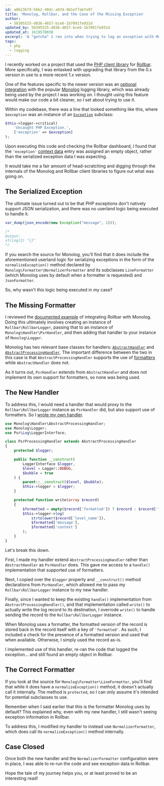 ```yaml
---
id: a0623bf9-56b2-40dc-a934-9b1ef7abfe97
title: 'Monolog, Rollbar, and the Case of the Missing Exception'
author:
  - 58305525-d036-4657-bce6-1b7091fe031d
updated_by: 58305525-d036-4657-bce6-1b7091fe031d
updated_at: 1619570038
excerpt: 'A "gotcha" I ran into when trying to log an exception with Monolog, why it happened, and how I resolved it.'
tags:
  - php
  - logging
---
```

I recently worked on a project that used the [PHP client library](https://github.com/rollbar/rollbar-php) for [Rollbar](https://rollbar.com/?dr). More specifically, I was entasked with upgrading that library from the 0.x version in use to a more recent 1.x version.

One of the features specific to the newer version was an [optional integration](https://github.com/rollbar/rollbar-php#using-monolog) with the popular [Monolog](https://seldaek.github.io/monolog/) logging library, which was already being used by the project I was working on. I thought using this feature would make our code a bit cleaner, so I set about trying to use it.

Within my codebase, there was a line that looked something like this, where `$exception` was an instance of an [`Exception`](https://secure.php.net/manual/en/class.exception.php) subclass:

```php
$this->logger->critical(
    'Uncaught PHP Exception.',
    ['exception' => $exception]
);
```

Upon executing this code and checking the Rollbar dashboard, I found that the `'exception'` [context data](https://github.com/Seldaek/monolog/blob/master/doc/01-usage.md#using-the-logging-context) entry was assigned an empty object, rather than the serialized exception data I was expecting.

It would take me a fair amount of head-scratching and digging through the internals of the Monolog and Rollbar client libraries to figure out what was going on.

## The Serialized Exception

The ultimate issue turned out to be that PHP exceptions don't natively support JSON serialization, and there was no userland logic being executed to handle it.

```php
var_dump(json_encode(new Exception("message", 1)));

/*
Output:
string(2) "{}"
*/
```

If you search the source for Monolog, you'll find that it does include the aforementioned userland logic for serializing exceptions in the form of the `normalizeException()` method declared by `Monolog\Formatter\NormalizerFormatter` and its subclasses `LineFormatter` (which Monolog uses by default when a formatter is requested) and `JsonFormatter`.

So, why wasn't this logic being executed in my case?

## The Missing Formatter

I reviewed the [documented example](https://github.com/rollbar/rollbar-php#using-monolog) of integrating Rollbar with Monolog. Doing this ultimately involves creating an instance of `Rollbar\RollbarLogger`, passing that to an instance of `Monolog\Handler\PsrHandler`, and then adding that handler to your instance of `Monolog\Logger`.

Monolog has two relevant base classes for handlers: [`AbstractHandler`](https://github.com/Seldaek/monolog/blob/master/src/Monolog/Handler/AbstractHandler.php) and [`AbstractProcessingHandler`](https://github.com/Seldaek/monolog/blob/master/src/Monolog/Handler/AbstractProcessingHandler.php). The important difference between the two in this case is that `AbstractProcessingHandler` supports the use of [formatters](https://github.com/Seldaek/monolog/blob/master/doc/02-handlers-formatters-processors.md#formatters) while `AbstractHandler` does not.

As it turns out, `PsrHandler` extends from `AbstractHandler` and does not implement its own support for formatters, so none was being used.

## The New Handler

To address this, I would need a handler that would proxy to the `Rollbar\RollbarLogger` instance as `PsrHandler` did, but also support use of formatters. So I [wrote my own handler](https://github.com/Seldaek/monolog/blob/master/doc/04-extending.md#writing-your-own-handler).

```php
use Monolog\Handler\AbstractProcessingHandler;
use Monolog\Logger;
use Psr\Log\LoggerInterface;

class PsrProcessingHandler extends AbstractProcessingHandler
{
    protected $logger;

    public function __construct(
        LoggerInterface $logger,
        $level = Logger::DEBUG,
        $bubble = true
    ) {
        parent::__construct($level, $bubble);
        $this->logger = $logger;
    }

    protected function write(array $record)
    {
        $formatted = empty($record['formatted']) ? $record : $record['formatted'];
        $this->logger->log(
            strtolower($record['level_name']),
            $formatted['message'],
            $formatted['context']
        );
    }
}
```

Let's break this down.

First, I made my handler extend `AbstractProcessingHandler` rather than `AbstractHandler` as `PsrHandler` does. This gave me access to a `handle()` implementation that supported use of formatters. 

Next, I copied over the `$logger` property and `__construct()` method declarations from `PsrHandler`, which allowed me to pass my `Rollbar\RollbarLogger` instance to my new handler.

Finally, since I wanted to keep the existing `handle()` implementation from `AbstractProcessingHandler()`, and that implementation called `write()` to actually write the log record to its destination, I overrode `write()` to handle sending the record to the `Rollbar\RollbarLogger` instance.

When Monolog uses a formatter, the formatted version of the record is stored back in the record itself with a key of `'formatted'`. As such, I included a check for the presence of a formatted version and used that when available. Otherwise, I simply used the record as-is.

I implemented use of this handler, re-ran the code that logged the exception... and still found an empty object in Rollbar.

## The Correct Formatter

If you look at the source for `Monolog\Formatter\LineFormatter`, you'll find that while it does have a `normalizeException()` method, it doesn't actually call it internally. The method is `protected`, so I can only assume it's intended for potential subclasses to use.

Remember when I said earlier that this is the formatter Monolog uses by default? This explained why, even with my new handler, I still wasn't seeing exception information in Rollbar.

To address this, I modified my handler to instead use `NormalizerFormatter`, which does call its `normalizeException()` method internally.

## Case Closed

Once both the new handler and the `NormalizerFormatter` configuration were in place, I was able to re-run the code and see exception data in Rollbar.

Hope the tale of my journey helps you, or at least proved to be an interesting read!
